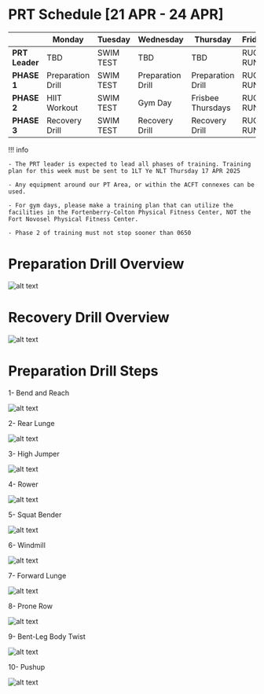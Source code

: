 # PRT Schedule [21 APR - 24 APR]

|            | Monday               | Tuesday                  | Wednesday             | Thursday               | Friday               |
|------------|----------------------|--------------------------|-----------------------|------------------------|----------------------|
| **PRT Leader**    | TBD      | SWIM TEST         | TBD    |    TBD      | RUCK RUN  |
| **PHASE 1**    | Preparation Drill      | SWIM TEST         | Preparation Drill    | Preparation Drill         | RUCK RUN  |
| **PHASE 2**   | HIIT Workout    | SWIM TEST |  Gym Day    | Frisbee Thursdays | RUCK RUN |
| **PHASE 3** | Recovery Drill   | SWIM TEST | Recovery Drill          | Recovery Drill | RUCK RUN |

!!! info

    - The PRT leader is expected to lead all phases of training. Training plan for this week must be sent to 1LT Ye NLT Thursday 17 APR 2025 

    - Any equipment around our PT Area, or within the ACFT connexes can be used. 

    - For gym days, please make a training plan that can utilize the facilities in the Fortenberry-Colton Physical Fitness Center, NOT the Fort Novosel Physical Fitness Center.

    - Phase 2 of training must not stop sooner than 0650

# Preparation Drill Overview

![alt text](army.mil-84285-2010-08-31-100802-1536x614.jpg)

# Recovery Drill Overview

![alt text](max1200-army.mil-84284-2010-08-31-100802.jpg)

# Preparation Drill Steps

1- Bend and Reach

![alt text](bend-and-reach-1.gif)

2- Rear Lunge

![alt text](rear-lunge.gif)

3- High Jumper

![alt text](high-jumper-1.gif)

4- Rower

![alt text](rower.gif)

5- Squat Bender

![alt text](squat-bender.gif)

6- Windmill

![alt text](windmill.gif)

7- Forward Lunge

![alt text](forward-lunge.gif)

8- Prone Row

![alt text](prone-row-1.gif)

9- Bent-Leg Body Twist

![alt text](bent-leg-body-twist.gif)

10- Pushup

![alt text](push-up-1.gif)

